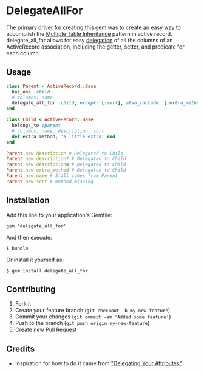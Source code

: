 # DelegateAllFor

The primary driver for creating this gem was to create an easy way to accomplish the
[Multiple Table Inheritance](http://techspry.com/ruby_and_rails/multiple-table-inheritance-in-rails-3/)
pattern in active record.  delegate_all_for allows for easy [delegation](http://apidock.com/rails/Module/delegate)
of all the columns of an ActiveRecord association, including the getter, setter, and predicate for each column.

## Usage

```ruby
class Parent < ActiveRecord::Base
  has_one :child
  # columns: name
  delegate_all_for :child, except: [:sort], also_include: [:extra_method], allow_nil: true
end

class Child < ActiveRecord::Base
  belongs_to :parent
  # columns: name, description, sort
  def extra_method; 'a little extra' end
end

Parent.new.description # Delegated to Child
Parent.new.description? # Delegated to Child
Parent.new.description= # Delegated to Child
Parent.new.extra_method # Delegated to Child
Parent.new.name # Still comes from Parent
Parent.new.sort # method_missing
```

## Installation

Add this line to your application's Gemfile:

    gem 'delegate_all_for'

And then execute:

    $ bundle

Or install it yourself as:

    $ gem install delegate_all_for

## Contributing

1. Fork it
2. Create your feature branch (`git checkout -b my-new-feature`)
3. Commit your changes (`git commit -am 'Added some feature'`)
4. Push to the branch (`git push origin my-new-feature`)
5. Create new Pull Request

## Credits

* Inspiration for how to do it came from ["Delegating Your Attributes"](http://killswitchcollective.com/articles/21_delegating_your_attributes)
